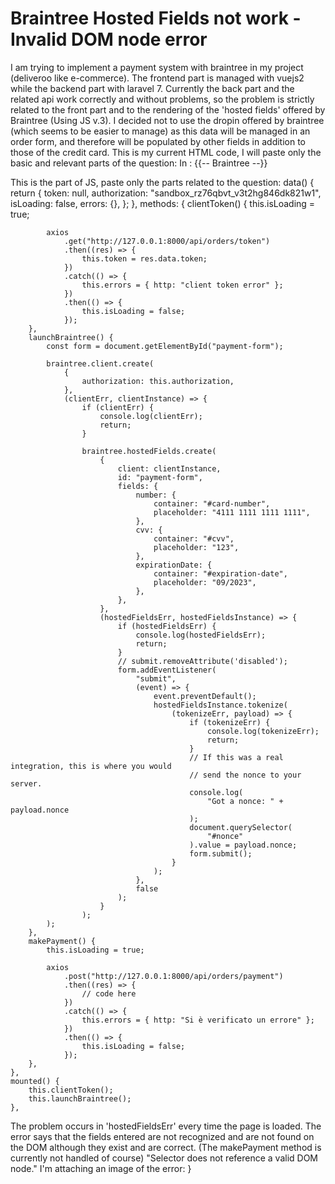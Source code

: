 
# Braintree Hosted Fields not work - Invalid DOM node error

I am trying to implement a payment system with braintree in my project (deliveroo like e-commerce). The frontend part is managed with vuejs2 while the backend part with laravel 7.
Currently the back part and the related api work correctly and without problems, so the problem is strictly related to the front part and to the rendering of the 'hosted fields' offered by Braintree (Using JS v.3).
I decided not to use the dropin offered by braintree (which seems to be easier to manage) as this data will be managed in an order form, and therefore will be populated by other fields in addition to those of the credit card.
This is my current HTML code, I will paste only the basic and relevant parts of the question:
In  :
{{-- Braintree --}}
<script src="https://js.braintreegateway.com/web/3.38.1/js/client.min.js"></script>
<script src="https://js.braintreegateway.com/web/3.38.1/js/hosted-fields.min.js"></script>

<template>
   <form id="payment-form" novalidate>

   // Others field...

               <!-- Card Number -->
                <div class="form-group row">
                    <label
                        for="card-number"
                        class="col-md-8 offset-md-2 col-form-label"
                        >Card Number *</label>
                    <div class="col-md-8 offset-md-2">
                        <div
                            id="card-number"
                            class="mb-3 shadow form-control rounded-pill"
                        ></div>
                        <span
                            id="card-number-error-box"
                            class="invalid-feedback"
                            role="alert">
                            <strong id="card-number-error-msg"></strong>
                        </span>
                    </div>
                </div>
                <!-- CVV -->
                <div class="form-group row">
                    <label for="cvv" class="col-md-8 offset-md-2 col-form-label"
                        >CVV *</label>
                    <div class="col-md-8 offset-md-2">
                        <div
                            id="cvv"
                            class="mb-3 shadow form-control rounded-pill"
                        ></div>
                        <span
                            id="cvv-error-box"
                            class="invalid-feedback"
                            role="alert">
                            <strong id="cvv-error-msg"></strong>
                        </span>
                    </div>
                </div>
                <!-- Expiration Date -->
                <div class="form-group row">
                    <label
                        for="expiration-date"
                        class="col-md-8 offset-md-2 col-form-label"
                        >Exp. Date *</label>
                    <div class="col-md-8 offset-md-2">
                        <div
                            id="expiration-date"
                            class="mb-3 shadow form-control rounded-pill"
                        ></div>
                        <span
                            id="expiration-date-error-box"
                            class="invalid-feedback"
                            role="alert">
                            <strong id="expiration-date-error-msg"></strong>
                        </span>
                    </div>
                </div>
                <!-- submit button -->
                <div class="form-group row">
                    <div class="col-md-8 mx-auto text-center">
                        <input type="submit" value="Pay" />
                    </div>
                </div>
            </form>
</template>

This is the part of JS, paste only the parts related to the question:
data() {
        return {
            token: null,
            authorization: "sandbox_rz76qbvt_v3t2hg846dk821w1",
            isLoading: false,
            errors: {},
        };
    },
methods: {
        clientToken() {
            this.isLoading = true;

            axios
                .get("http://127.0.0.1:8000/api/orders/token")
                .then((res) => {
                    this.token = res.data.token;
                })
                .catch(() => {
                    this.errors = { http: "client token error" };
                })
                .then(() => {
                    this.isLoading = false;
                });
        },
        launchBraintree() {
            const form = document.getElementById("payment-form");
            
            braintree.client.create(
                {
                    authorization: this.authorization,
                },
                (clientErr, clientInstance) => {
                    if (clientErr) {
                        console.log(clientErr);
                        return;
                    }
                    
                    braintree.hostedFields.create(
                        {
                            client: clientInstance,
                            id: "payment-form",
                            fields: {
                                number: {
                                    container: "#card-number",
                                    placeholder: "4111 1111 1111 1111",
                                },
                                cvv: {
                                    container: "#cvv",
                                    placeholder: "123",
                                },
                                expirationDate: {
                                    container: "#expiration-date",
                                    placeholder: "09/2023",
                                },
                            },
                        },
                        (hostedFieldsErr, hostedFieldsInstance) => {
                            if (hostedFieldsErr) {
                                console.log(hostedFieldsErr);
                                return;
                            }
                            // submit.removeAttribute('disabled');
                            form.addEventListener(
                                "submit",
                                (event) => {
                                    event.preventDefault();
                                    hostedFieldsInstance.tokenize(
                                        (tokenizeErr, payload) => {
                                            if (tokenizeErr) {
                                                console.log(tokenizeErr);
                                                return;
                                            }
                                            // If this was a real integration, this is where you would
                                            // send the nonce to your server.
                                            console.log(
                                                "Got a nonce: " + payload.nonce
                                            );
                                            document.querySelector(
                                                "#nonce"
                                            ).value = payload.nonce;
                                            form.submit();
                                        }
                                    );
                                },
                                false
                            );
                        }
                    );
            );
        },
        makePayment() {
            this.isLoading = true;

            axios
                .post("http://127.0.0.1:8000/api/orders/payment")
                .then((res) => {
                    // code here
                })
                .catch(() => {
                    this.errors = { http: "Si è verificato un errore" };
                })
                .then(() => {
                    this.isLoading = false;
                });
        },
    },
    mounted() {
        this.clientToken();
        this.launchBraintree();
    },

The problem occurs in 'hostedFieldsErr' every time the page is loaded. The error says that the fields entered are not recognized and are not found on the DOM although they exist and are correct. (The makePayment method is currently not handled of course)
"Selector does not reference a valid DOM node."
I'm attaching an image of the error:
                }

        